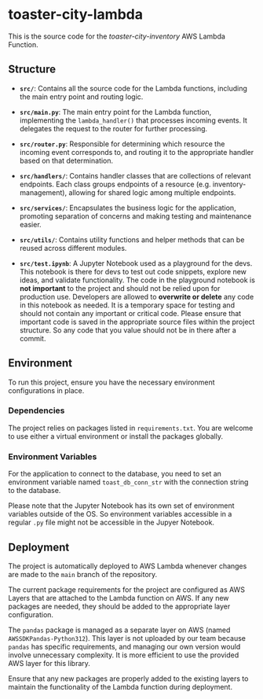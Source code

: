 # toaster-city-lambda

This is the source code for the *toaster-city-inventory* AWS Lambda Function.


## Structure

- **`src/`**: Contains all the source code for the Lambda functions, including the main entry point and routing logic.

- **`src/main.py`**: The main entry point for the Lambda function, implementing the `lambda_handler()` that processes incoming events. It delegates the request to the router for further processing.

- **`src/router.py`**: Responsible for determining which resource the incoming event corresponds to, and routing it to the appropriate handler based on that determination.

- **`src/handlers/`**: Contains handler classes that are collections of relevant endpoints. Each class groups endpoints of a resource (e.g. inventory-management), allowing for shared logic among multiple endpoints.

- **`src/services/`**: Encapsulates the business logic for the application, promoting separation of concerns and making testing and maintenance easier.

- **`src/utils/`**: Contains utility functions and helper methods that can be reused across different modules.

- **`src/test.ipynb`**: A Jupyter Notebook used as a playground for the devs. This notebook is there for devs to test out code snippets, explore new ideas, and validate functionality. The code in the playground notebook is **not important** to the project and should not be relied upon for production use. Developers are allowed to **overwrite or delete** any code in this notebook as needed. It is a temporary space for testing and should not contain any important or critical code. Please ensure that important code is saved in the appropriate source files within the project structure. So any code that you value should not be in there after a commit.


## Environment
To run this project, ensure you have the necessary environment configurations in place.

### Dependencies
The project relies on packages listed in `requirements.txt`. You are welcome to use either a virtual environment or install the packages globally.

### Environment Variables
For the application to connect to the database, you need to set an environment variable named `toast_db_conn_str` with the connection string to the database. 

Please note that the Jupyter Notebook has its own set of environment variables outside of the OS. So environment variables accessible in a regular `.py` file might not be accessible in the Jupyer Notebook.


## Deployment

The project is automatically deployed to AWS Lambda whenever changes are made to the `main` branch of the repository.

The current package requirements for the project are configured as AWS Layers that are attached to the Lambda function on AWS. If any new packages are needed, they should be added to the appropriate layer configuration.

The `pandas` package is managed as a separate layer on AWS (named `AWSSDKPandas-Python312`). This layer is not uploaded by our team because `pandas` has specific requirements, and managing our own version would involve unnecessary complexity. It is more efficient to use the provided AWS layer for this library.

Ensure that any new packages are properly added to the existing layers to maintain the functionality of the Lambda function during deployment.